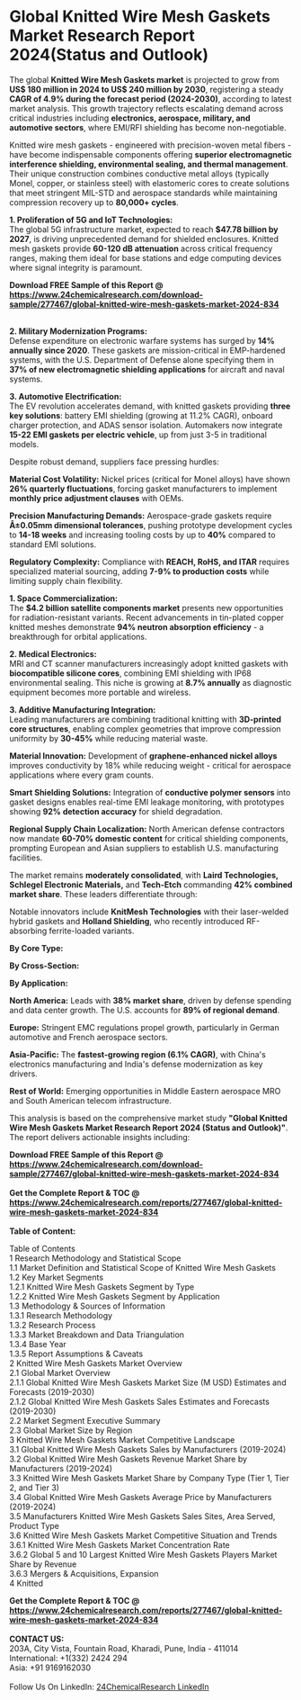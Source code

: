 <h1>Global Knitted Wire Mesh Gaskets Market Research Report 2024(Status and Outlook)</h1><p>The global <strong>Knitted Wire Mesh Gaskets market</strong> is projected to grow from <strong>US$ 180 million in 2024 to US$ 240 million by 2030</strong>, registering a steady <strong>CAGR of 4.9% during the forecast period (2024-2030)</strong>, according to latest market analysis. This growth trajectory reflects escalating demand across critical industries including <strong>electronics, aerospace, military, and automotive sectors</strong>, where EMI/RFI shielding has become non-negotiable.</p><p>Knitted wire mesh gaskets - engineered with precision-woven metal fibers - have become indispensable components offering <strong>superior electromagnetic interference shielding, environmental sealing, and thermal management</strong>. Their unique construction combines conductive metal alloys (typically Monel, copper, or stainless steel) with elastomeric cores to create solutions that meet stringent MIL-STD and aerospace standards while maintaining compression recovery up to <strong>80,000+ cycles</strong>.</p><p><strong>1. Proliferation of 5G and IoT Technologies:</strong><br>
The global 5G infrastructure market, expected to reach <strong>$47.78 billion by 2027</strong>, is driving unprecedented demand for shielded enclosures. Knitted mesh gaskets provide <strong>60-120 dB attenuation</strong> across critical frequency ranges, making them ideal for base stations and edge computing devices where signal integrity is paramount.</p><div><b>Download FREE Sample of this Report @ 
            <a href="https://www.24chemicalresearch.com/download-sample/277467/global-knitted-wire-mesh-gaskets-market-2024-834">
            https://www.24chemicalresearch.com/download-sample/277467/global-knitted-wire-mesh-gaskets-market-2024-834</a></b></div><br><p><strong>2. Military Modernization Programs:</strong><br>
Defense expenditure on electronic warfare systems has surged by <strong>14% annually since 2020</strong>. These gaskets are mission-critical in EMP-hardened systems, with the U.S. Department of Defense alone specifying them in <strong>37% of new electromagnetic shielding applications</strong> for aircraft and naval systems.</p><p><strong>3. Automotive Electrification:</strong><br>
The EV revolution accelerates demand, with knitted gaskets providing <strong>three key solutions</strong>: battery EMI shielding (growing at 11.2% CAGR), onboard charger protection, and ADAS sensor isolation. Automakers now integrate <strong>15-22 EMI gaskets per electric vehicle</strong>, up from just 3-5 in traditional models.</p><p>Despite robust demand, suppliers face pressing hurdles:</p><p><strong>Material Cost Volatility:</strong> Nickel prices (critical for Monel alloys) have shown <strong>26% quarterly fluctuations</strong>, forcing gasket manufacturers to implement <strong>monthly price adjustment clauses</strong> with OEMs.</p><p><strong>Precision Manufacturing Demands:</strong> Aerospace-grade gaskets require <strong>Â±0.05mm dimensional tolerances</strong>, pushing prototype development cycles to <strong>14-18 weeks</strong> and increasing tooling costs by up to <strong>40%</strong> compared to standard EMI solutions.</p><p><strong>Regulatory Complexity:</strong> Compliance with <strong>REACH, RoHS, and ITAR</strong> requires specialized material sourcing, adding <strong>7-9% to production costs</strong> while limiting supply chain flexibility.</p><p><strong>1. Space Commercialization:</strong><br>
The <strong>$4.2 billion satellite components market</strong> presents new opportunities for radiation-resistant variants. Recent advancements in tin-plated copper knitted meshes demonstrate <strong>94% neutron absorption efficiency</strong> - a breakthrough for orbital applications.</p><p><strong>2. Medical Electronics:</strong><br>
MRI and CT scanner manufacturers increasingly adopt knitted gaskets with <strong>biocompatible silicone cores</strong>, combining EMI shielding with IP68 environmental sealing. This niche is growing at <strong>8.7% annually</strong> as diagnostic equipment becomes more portable and wireless.</p><p><strong>3. Additive Manufacturing Integration:</strong><br>
Leading manufacturers are combining traditional knitting with <strong>3D-printed core structures</strong>, enabling complex geometries that improve compression uniformity by <strong>30-45%</strong> while reducing material waste.</p><p><strong>Material Innovation:</strong> Development of <strong>graphene-enhanced nickel alloys</strong> improves conductivity by 18% while reducing weight - critical for aerospace applications where every gram counts.</p><p><strong>Smart Shielding Solutions:</strong> Integration of <strong>conductive polymer sensors</strong> into gasket designs enables real-time EMI leakage monitoring, with prototypes showing <strong>92% detection accuracy</strong> for shield degradation.</p><p><strong>Regional Supply Chain Localization:</strong> North American defense contractors now mandate <strong>60-70% domestic content</strong> for critical shielding components, prompting European and Asian suppliers to establish U.S. manufacturing facilities.</p><p>The market remains <strong>moderately consolidated</strong>, with <strong>Laird Technologies, Schlegel Electronic Materials,</strong> and <strong>Tech-Etch</strong> commanding <strong>42% combined market share</strong>. These leaders differentiate through:</p><p>Notable innovators include <strong>KnitMesh Technologies</strong> with their laser-welded hybrid gaskets and <strong>Holland Shielding</strong>, who recently introduced RF-absorbing ferrite-loaded variants.</p><p><strong>By Core Type:</strong></p><p><strong>By Cross-Section:</strong></p><p><strong>By Application:</strong></p><p><strong>North America:</strong> Leads with <strong>38% market share</strong>, driven by defense spending and data center growth. The U.S. accounts for <strong>89% of regional demand</strong>.</p><p><strong>Europe:</strong> Stringent EMC regulations propel growth, particularly in German automotive and French aerospace sectors.</p><p><strong>Asia-Pacific:</strong> The <strong>fastest-growing region (6.1% CAGR)</strong>, with China's electronics manufacturing and India's defense modernization as key drivers.</p><p><strong>Rest of World:</strong> Emerging opportunities in Middle Eastern aerospace MRO and South American telecom infrastructure.</p><p>This analysis is based on the comprehensive market study <strong>"Global Knitted Wire Mesh Gaskets Market Research Report 2024 (Status and Outlook)"</strong>. The report delivers actionable insights including:</p><div><b>Download FREE Sample of this Report @ 
            <a href="https://www.24chemicalresearch.com/download-sample/277467/global-knitted-wire-mesh-gaskets-market-2024-834">
            https://www.24chemicalresearch.com/download-sample/277467/global-knitted-wire-mesh-gaskets-market-2024-834</a></b></div><br><div><b>Get the Complete Report & TOC @ 
            <a href="https://www.24chemicalresearch.com/reports/277467/global-knitted-wire-mesh-gaskets-market-2024-834">
            https://www.24chemicalresearch.com/reports/277467/global-knitted-wire-mesh-gaskets-market-2024-834</a></b></div><br>
            <b>Table of Content:</b><p>Table of Contents<br />
1 Research Methodology and Statistical Scope<br />
1.1 Market Definition and Statistical Scope of Knitted Wire Mesh Gaskets<br />
1.2 Key Market Segments<br />
1.2.1 Knitted Wire Mesh Gaskets Segment by Type<br />
1.2.2 Knitted Wire Mesh Gaskets Segment by Application<br />
1.3 Methodology & Sources of Information<br />
1.3.1 Research Methodology<br />
1.3.2 Research Process<br />
1.3.3 Market Breakdown and Data Triangulation<br />
1.3.4 Base Year<br />
1.3.5 Report Assumptions & Caveats<br />
2 Knitted Wire Mesh Gaskets Market Overview<br />
2.1 Global Market Overview<br />
2.1.1 Global Knitted Wire Mesh Gaskets Market Size (M USD) Estimates and Forecasts (2019-2030)<br />
2.1.2 Global Knitted Wire Mesh Gaskets Sales Estimates and Forecasts (2019-2030)<br />
2.2 Market Segment Executive Summary<br />
2.3 Global Market Size by Region<br />
3 Knitted Wire Mesh Gaskets Market Competitive Landscape<br />
3.1 Global Knitted Wire Mesh Gaskets Sales by Manufacturers (2019-2024)<br />
3.2 Global Knitted Wire Mesh Gaskets Revenue Market Share by Manufacturers (2019-2024)<br />
3.3 Knitted Wire Mesh Gaskets Market Share by Company Type (Tier 1, Tier 2, and Tier 3)<br />
3.4 Global Knitted Wire Mesh Gaskets Average Price by Manufacturers (2019-2024)<br />
3.5 Manufacturers Knitted Wire Mesh Gaskets Sales Sites, Area Served, Product Type<br />
3.6 Knitted Wire Mesh Gaskets Market Competitive Situation and Trends<br />
3.6.1 Knitted Wire Mesh Gaskets Market Concentration Rate<br />
3.6.2 Global 5 and 10 Largest Knitted Wire Mesh Gaskets Players Market Share by Revenue<br />
3.6.3 Mergers & Acquisitions, Expansion<br />
4 Knitted</p><div><b>Get the Complete Report & TOC @ 
            <a href="https://www.24chemicalresearch.com/reports/277467/global-knitted-wire-mesh-gaskets-market-2024-834">
            https://www.24chemicalresearch.com/reports/277467/global-knitted-wire-mesh-gaskets-market-2024-834</a></b></div><br><b>CONTACT US:</b><br>
            203A, City Vista, Fountain Road, Kharadi, Pune, India - 411014<br>
            International: +1(332) 2424 294<br>
            Asia: +91 9169162030 <br><br>
            Follow Us On LinkedIn: <a href="https://www.linkedin.com/company/24chemicalresearch/">24ChemicalResearch LinkedIn</a>